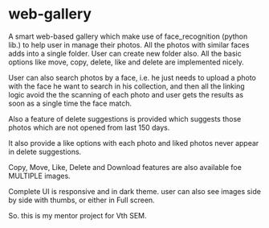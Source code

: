 # web-gallery

A smart web-based gallery which
make use of face_recognition (python lib.)
to help user in manage their photos.
All the photos with similar faces adds into
a single folder.
User can create new folder also.
All the basic options like move, copy, delete,
like and delete are implemented nicely.

User can also search photos by a face, i.e. he 
just needs to upload a photo with the face 
he want to search in his collection, and then 
all the linking logic avoid the the scanning of 
each photo and user gets the results as soon as 
a single time the face match.

Also a feature of delete suggestions is provided
which suggests those photos which are not opened
from last 150 days. 

It also provide a like options with each photo
and liked photos never appear in delete suggestions.

Copy, Move, Like, Delete and Download features
are also available foe MULTIPLE images.

Complete UI is responsive and in dark theme.
user can also see images side by side with thumbs,
or either in Full screen.

So. this is my mentor project for Vth SEM.
